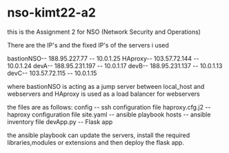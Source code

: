 # nso-kimt22-a2

this is the Assignment 2 for NSO (Network Security and Operations)

There are the IP's and the fixed IP's of the servers i used 

bastionNSO-- 188.95.227.77 -- 10.0.1.25
HAproxy-- 103.57.72.144  -- 10.0.1.24
devA-- 188.95.231.197  -- 10.0.1.17
devB-- 188.95.231.137  -- 10.0.1.13
devC-- 103.57.72.115  -- 10.0.1.15

where bastionNSO is acting as a jump server between local_host and webservers
and HAproxy is used as a load balancer for webservers 

the files are as follows:
config -- ssh configuration file
haproxy.cfg.j2 -- haproxy configuration file
site.yaml -- ansible playbook
hosts -- ansible inventory file
devApp.py -- Flask app

the ansible playbook can update the servers, install the required libraries,modules or extensions and then deploy the flask app.



